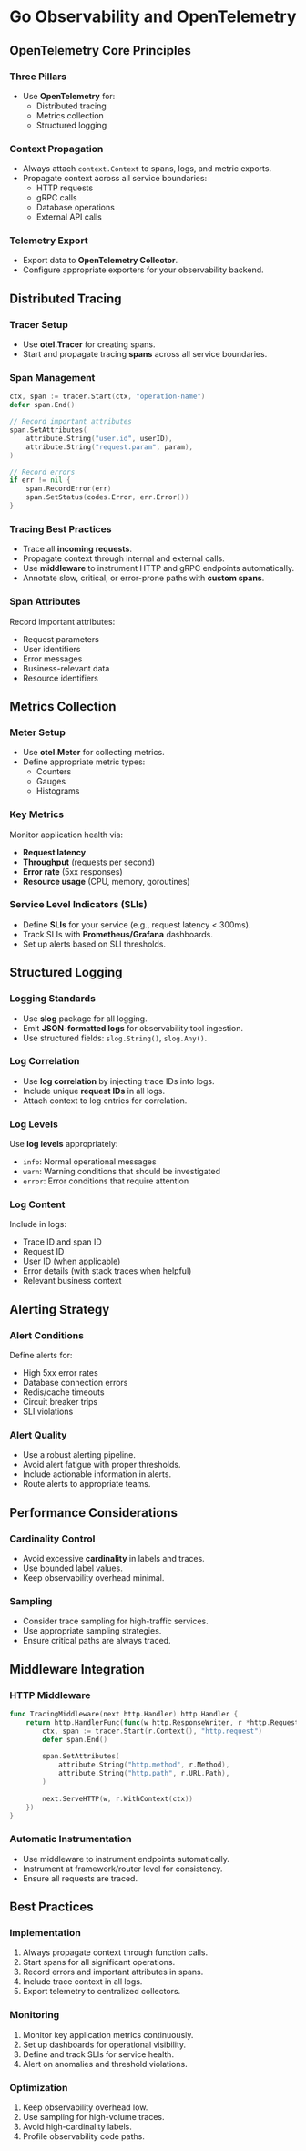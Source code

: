 # Go Observability and OpenTelemetry

## OpenTelemetry Core Principles

### Three Pillars
- Use **OpenTelemetry** for:
  - Distributed tracing
  - Metrics collection
  - Structured logging

### Context Propagation
- Always attach `context.Context` to spans, logs, and metric exports.
- Propagate context across all service boundaries:
  - HTTP requests
  - gRPC calls
  - Database operations
  - External API calls

### Telemetry Export
- Export data to **OpenTelemetry Collector**.
- Configure appropriate exporters for your observability backend.

## Distributed Tracing

### Tracer Setup
- Use **otel.Tracer** for creating spans.
- Start and propagate tracing **spans** across all service boundaries.

### Span Management
```go
ctx, span := tracer.Start(ctx, "operation-name")
defer span.End()

// Record important attributes
span.SetAttributes(
    attribute.String("user.id", userID),
    attribute.String("request.param", param),
)

// Record errors
if err != nil {
    span.RecordError(err)
    span.SetStatus(codes.Error, err.Error())
}
```

### Tracing Best Practices
- Trace all **incoming requests**.
- Propagate context through internal and external calls.
- Use **middleware** to instrument HTTP and gRPC endpoints automatically.
- Annotate slow, critical, or error-prone paths with **custom spans**.

### Span Attributes
Record important attributes:
- Request parameters
- User identifiers
- Error messages
- Business-relevant data
- Resource identifiers

## Metrics Collection

### Meter Setup
- Use **otel.Meter** for collecting metrics.
- Define appropriate metric types:
  - Counters
  - Gauges
  - Histograms

### Key Metrics
Monitor application health via:
- **Request latency**
- **Throughput** (requests per second)
- **Error rate** (5xx responses)
- **Resource usage** (CPU, memory, goroutines)

### Service Level Indicators (SLIs)
- Define **SLIs** for your service (e.g., request latency < 300ms).
- Track SLIs with **Prometheus/Grafana** dashboards.
- Set up alerts based on SLI thresholds.

## Structured Logging

### Logging Standards
- Use **slog** package for all logging.
- Emit **JSON-formatted logs** for observability tool ingestion.
- Use structured fields: `slog.String()`, `slog.Any()`.

### Log Correlation
- Use **log correlation** by injecting trace IDs into logs.
- Include unique **request IDs** in all logs.
- Attach context to log entries for correlation.

### Log Levels
Use **log levels** appropriately:
- `info`: Normal operational messages
- `warn`: Warning conditions that should be investigated
- `error`: Error conditions that require attention

### Log Content
Include in logs:
- Trace ID and span ID
- Request ID
- User ID (when applicable)
- Error details (with stack traces when helpful)
- Relevant business context

## Alerting Strategy

### Alert Conditions
Define alerts for:
- High 5xx error rates
- Database connection errors
- Redis/cache timeouts
- Circuit breaker trips
- SLI violations

### Alert Quality
- Use a robust alerting pipeline.
- Avoid alert fatigue with proper thresholds.
- Include actionable information in alerts.
- Route alerts to appropriate teams.

## Performance Considerations

### Cardinality Control
- Avoid excessive **cardinality** in labels and traces.
- Use bounded label values.
- Keep observability overhead minimal.

### Sampling
- Consider trace sampling for high-traffic services.
- Use appropriate sampling strategies.
- Ensure critical paths are always traced.

## Middleware Integration

### HTTP Middleware
```go
func TracingMiddleware(next http.Handler) http.Handler {
    return http.HandlerFunc(func(w http.ResponseWriter, r *http.Request) {
        ctx, span := tracer.Start(r.Context(), "http.request")
        defer span.End()
        
        span.SetAttributes(
            attribute.String("http.method", r.Method),
            attribute.String("http.path", r.URL.Path),
        )
        
        next.ServeHTTP(w, r.WithContext(ctx))
    })
}
```

### Automatic Instrumentation
- Use middleware to instrument endpoints automatically.
- Instrument at framework/router level for consistency.
- Ensure all requests are traced.

## Best Practices

### Implementation
1. Always propagate context through function calls.
2. Start spans for all significant operations.
3. Record errors and important attributes in spans.
4. Include trace context in all logs.
5. Export telemetry to centralized collectors.

### Monitoring
1. Monitor key application metrics continuously.
2. Set up dashboards for operational visibility.
3. Define and track SLIs for service health.
4. Alert on anomalies and threshold violations.

### Optimization
1. Keep observability overhead low.
2. Use sampling for high-volume traces.
3. Avoid high-cardinality labels.
4. Profile observability code paths.
